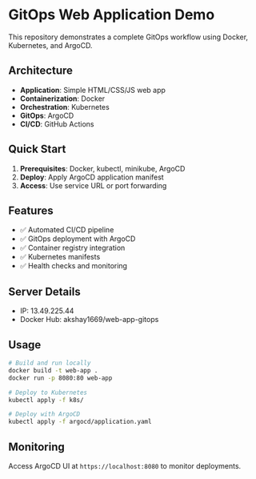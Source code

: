 # GitOps Web Application Demo

This repository demonstrates a complete GitOps workflow using Docker, Kubernetes, and ArgoCD.

## Architecture

- **Application**: Simple HTML/CSS/JS web app
- **Containerization**: Docker
- **Orchestration**: Kubernetes
- **GitOps**: ArgoCD
- **CI/CD**: GitHub Actions

## Quick Start

1. **Prerequisites**: Docker, kubectl, minikube, ArgoCD
2. **Deploy**: Apply ArgoCD application manifest
3. **Access**: Use service URL or port forwarding

## Features

- ✅ Automated CI/CD pipeline
- ✅ GitOps deployment with ArgoCD
- ✅ Container registry integration
- ✅ Kubernetes manifests
- ✅ Health checks and monitoring

## Server Details

- IP: 13.49.225.44
- Docker Hub: akshay1669/web-app-gitops

## Usage

```bash
# Build and run locally
docker build -t web-app .
docker run -p 8080:80 web-app

# Deploy to Kubernetes
kubectl apply -f k8s/

# Deploy with ArgoCD
kubectl apply -f argocd/application.yaml
```

## Monitoring

Access ArgoCD UI at `https://localhost:8080` to monitor deployments.
